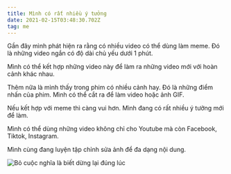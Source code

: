 ```yaml
---
title: Mình có rất nhiều ý tưởng
date: 2021-02-15T03:48:30.702Z
tag: me
---
```

Gần đây mình phát hiện ra rằng có nhiều video có thể dùng làm meme. Đó là những video ngắn có độ dài chủ yếu dưới 1 phút.

Mình có thể kết hợp những video này để làm ra những video mới với hoàn cảnh khác nhau. 

Thêm nữa là mình thấy trong phim có nhiều cảnh hay. Đó là những điểm nhấn của phim. Mình có thể cắt ra để làm video hoặc ảnh GIF. 

Nếu kết hợp với meme thì càng vui hơn. Mình đang có rất nhiều ý tưởng mới để làm.

Mình có thể dùng những video không chỉ cho Youtube mà còn Facebook, Tiktok, Instagram.

Mình cùng đang luyện tập chỉnh sửa ảnh để đa dạng nội dung.

![Bỏ cuộc nghĩa là biết dừng lại đúng lúc](/uploads/never-give-up.png "Bỏ cuộc nghĩa là biết dừng lại đúng lúc")